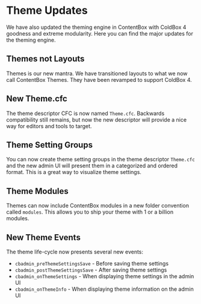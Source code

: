 # Theme Updates

We have also updated the theming engine in ContentBox with ColdBox 4 goodness and extreme modularity.  Here you can find the major updates for the theming engine.

## Themes not Layouts
Themes is our new mantra.  We have transitioned layouts to what we now call ContentBox Themes.  They have been revamped to support ColdBox 4.

## New Theme.cfc
The theme descriptor CFC is now named `Theme.cfc`.  Backwards compatibility still remains, but now the new descriptor will provide a nice way for editors and tools to target.

## Theme Setting Groups
You can now create theme setting groups in the theme descriptor `Theme.cfc` and the new admin UI will present them in a categorized and ordered format.  This is a great way to visualize theme settings.

## Theme Modules
Themes can now include ContentBox modules in a new folder convention called `modules`. This allows you to ship your theme with 1 or a billion modules.

## New Theme Events
The theme life-cycle now presents several new events:

* `cbadmin_preThemeSettingsSave` - Before saving theme settings
* `cbadmin_postThemeSettingsSave` - After saving theme settings
* `cbadmin_onThemeSettings` - When displaying theme settings in the admin UI
* `cbadmin_onThemeInfo` - When displaying theme information on the admin UI


